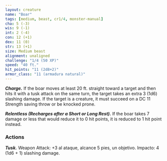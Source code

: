 ```yaml
---
layout: creature
name: "Boar"
tags: [medium, beast, cr1/4, monster-manual]
cha: 5 (-3)
wis: 9 (-1)
int: 2 (-4)
con: 12 (+1)
dex: 11 (0)
str: 13 (+1)
size: Medium beast
alignment: unaligned
challenge: "1/4 (50 XP)"
speed: "40 ft."
hit_points: "11 (2d8+2)"
armor_class: "11 (armadura natural)"
---
```


***Charge.*** If the boar moves at least 20 ft. straight toward a target and then hits it with a tusk attack on the same turn, the target takes an extra 3 (1d6) slashing damage. If the target is a creature, it must succeed on a DC 11 Strength saving throw or be knocked prone.

***Relentless (Recharges after a Short or Long Rest).*** If the boar takes 7 damage or less that would reduce it to 0 hit points, it is reduced to 1 hit point instead.

### Actions

***Tusk.*** Weapon Attack: +3 al ataque, alcance 5 pies, un objetivo. Impacto: 4 (1d6 + 1) slashing damage.
